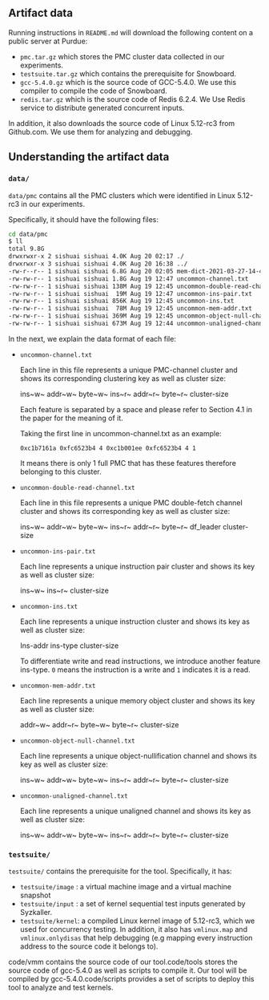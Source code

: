 ## Artifact data

Running instructions in `README.md` will download the following content on a public server at Purdue:

- `pmc.tar.gz` which stores the PMC cluster data collected in our experiments.
- `testsuite.tar.gz` which contains the prerequisite for Snowboard.
- `gcc-5.4.0.gz` which is the source code of GCC-5.4.0. We use this compiler to compile the code of Snowboard.
- `redis.tar.gz` which is the source code of Redis 6.2.4. We Use Redis service to distribute generated concurrent inputs.

In addition, it also downloads the source code of Linux 5.12-rc3 from Github.com. We use them for analyzing and debugging.



## Understanding the artifact data

### `data/`

`data/pmc` contains all the PMC clusters which were identified in Linux 5.12-rc3 in our experiments.

Specifically, it should have the following files:

```bash
cd data/pmc
$ ll
total 9.8G
drwxrwxr-x 2 sishuai sishuai 4.0K Aug 20 02:17 ./
drwxrwxr-x 3 sishuai sishuai 4.0K Aug 20 16:38 ../
-rw-r--r-- 1 sishuai sishuai 6.8G Aug 20 02:05 mem-dict-2021-03-27-14-47-44
-rw-rw-r-- 1 sishuai sishuai 1.8G Aug 19 12:47 uncommon-channel.txt
-rw-rw-r-- 1 sishuai sishuai 138M Aug 19 12:45 uncommon-double-read-channel.txt
-rw-rw-r-- 1 sishuai sishuai  19M Aug 19 12:47 uncommon-ins-pair.txt
-rw-rw-r-- 1 sishuai sishuai 856K Aug 19 12:45 uncommon-ins.txt
-rw-rw-r-- 1 sishuai sishuai  78M Aug 19 12:45 uncommon-mem-addr.txt
-rw-rw-r-- 1 sishuai sishuai 369M Aug 19 12:45 uncommon-object-null-channel.txt
-rw-rw-r-- 1 sishuai sishuai 673M Aug 19 12:44 uncommon-unaligned-channel.txt
```

In the next, we explain the data format of each file:

- `uncommon-channel.txt`

  Each line in this file represents a unique PMC-channel cluster and shows its corresponding clustering key as well as cluster size:

  ins~w~ addr~w~ byte~w~ ins~r~ addr~r~ byte~r~ cluster-size

  Each feature is separated by a space and please refer to Section 4.1 in the paper for the meaning of it.

  Taking the first line in uncommon-channel.txt as an example:

  ```
  0xc1b7161a 0xfc6523b4 4 0xc1b001ee 0xfc6523b4 4 1
  ```

  It means there is only 1 full PMC that has these features therefore belonging to this cluster.

  

- `uncommon-double-read-channel.txt`

  Each line in this file represents a unique PMC double-fetch channel cluster and shows its corresponding key as well as cluster size:

  ins~w~ addr~w~ byte~w~ ins~r~ addr~r~ byte~r~ df_leader cluster-size

  

- `uncommon-ins-pair.txt`

  Each line represents a unique instruction pair cluster and shows its key as well as cluster size:

  ins~w~ ins~r~ cluster-size

  

- `uncommon-ins.txt`

  Each line represents a unique instruction cluster and shows its key as well as cluster size:

  Ins-addr ins-type cluster-size

  To differentiate write and read instructions, we introduce another feature ins-type. `0` means the instruction is a write and `1` indicates it is a read.

  

- `uncommon-mem-addr.txt`

  Each line represents a unique memory object cluster and shows its key as well as cluster size:

  addr~w~ addr~r~ byte~w~  byte~r~ cluster-size



- `uncommon-object-null-channel.txt`

  Each line represents a unique object-nullification channel and shows its key as well as cluster size:

  ins~w~ addr~w~ byte~w~ ins~r~ addr~r~ byte~r~ cluster-size

  

- `uncommon-unaligned-channel.txt`

  Each line represents a unique unaligned channel and shows its key as well as cluster size:
  
  ins~w~ addr~w~ byte~w~ ins~r~ addr~r~ byte~r~ cluster-size
  
  

### `testsuite/`

`testsuite/` contains the prerequisite for the tool. Specifically, it has:

- `testsuite/image` : a virtual machine image and a virtual machine snapshot
- `testsuite/input` : a set of kernel sequential test inputs generated by Syzkaller.
- `testsuite/kernel`: a compiled Linux kernel image of 5.12-rc3, which we used for concurrency testing. In addition, it also has `vmlinux.map` and `vmlinux.onlydisas` that help debugging (e.g mapping every instruction address to the source code it belongs to).

code/vmm contains the source code of our tool.code/tools stores the source code of gcc-5.4.0 as well as scripts to compile it. Our tool will be compiled by gcc-5.4.0.code/scripts provides a set of scripts to deploy this tool to analyze and test kernels.

